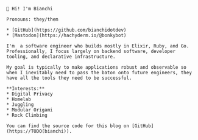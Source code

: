     👋 Hi! I'm Bianchi

    Pronouns: they/them

    * [GitHub](https://github.com/bianchidotdev)
    * [Mastodon](https://hachyderm.io/@bonkybot)

    I'm  a software engineer who builds mostly in Elixir, Ruby, and Go. Professionally, I focus largely on backend software, developer tooling, and declarative infrastructure.

    My goal is typically to make applications robust and observable so when I inevitably need to pass the baton onto future engineers, they have all the tools they need to be successful.

    **Interests:**
    * Digital Privacy
    * Homelab
    * Juggling
    * Modular Origami
    * Rock Climbing

    You can find the source code for this blog on [GitHub](https://TODO(bianchi)).
